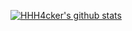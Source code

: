 [![HHH4cker's github stats](https://github-readme-stats.vercel.app/api?username=denniskoay&show_icons=true&hide=issues&bg_color=0D1117&text_color=c9d1d9&icon_color=ff3860&title_color=7957d5&hide_border=true&count_private=true)](#)
